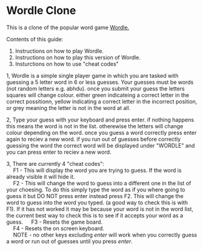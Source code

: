 # Wordle Clone
This is a clone of the popular word game [Wordle.](https://www.nytimes.com/games/wordle)

Contents of this guide:
  1) Instructions on how to play Wordle.
  2) Instructions on how to play this version of Wordle.
  3) Insturctions on how to use "cheat codes"
 
1, Wordle is a simple single player game in which you are tasked with guessing a 5 letter word in 6 or less guesses. Your guesses must be words (not random letters e.g. abhdu). once you submit your guess the letters squares will change colour. either green indicateing a correct letter in the correct possitionn, yellow indicating a correct letter in the incorrect position, or grey meaning the letter is not in the word at all.


2, Type your guess with your keyboard and press enter. if nothing happens this means the word is not in the list. otherewise the letters will change colour depending on the word. once you guess a word correctly press enter again to reciev a new word. if you run out of guesses before correctly guessing the word the correct word will be displayed under "WORDLE" and you can press enter to reciev a new word.


3, There are currently 4 "cheat codes":  
&emsp; F1 - This will display the word you are trying to guess. If the word is already visible it will hide it.  
&emsp; F2 - This will change the word to guess into a different one in the list of your choesing. To do this simply type the word as if you where going to guess it but DO NOT press enter instead press F2. This will change the word to guess into the word you typed. (a good way to check this is with F1). If it has not worked it may be because your word is not in the word list, the current best way to check this is to see if it accepts your word as a guess.
&emsp; F3 - Resets the game board.  
&emsp; F4 - Resets the on screen keyboard.  
&emsp; NOTE - no other keys excluding *enter* will work when you correctly guess a word or run out of guesses until you press *enter*.
